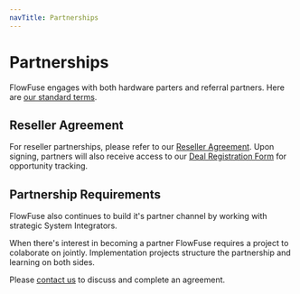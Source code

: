 ```yaml
---
navTitle: Partnerships
---
```


# Partnerships

FlowFuse engages with both hardware parters and referral partners. Here are [our standard terms](https://docs.google.com/document/d/1BVls7LEC1CBQ6wlrb8GeWSYr2vj9fMqgdsWiWLoQZOY/edit#heading=h.gjdgxs).

## Reseller Agreement

For reseller partnerships, please refer to our [Reseller Agreement](https://docs.google.com/document/d/1uaRahdTSWYxMvejAXlg0FT-WYXXpcEEKKMPGDtrhf4g). Upon signing, partners will also receive access to our [Deal Registration Form](https://docs.google.com/document/d/16_ebDfXdC9tenUOhOA5-sTDnJBN2aqTZ4vmqmfJ7v9I) for opportunity tracking.

## Partnership Requirements

FlowFuse also continues to build it's partner channel by working with strategic System Integrators.

When there's interest in becoming a partner FlowFuse requires a project to colaborate on jointly.
Implementation projects structure the partnership and learning on both sides.

Please [contact us](https://flowfuse.com/partners/) to discuss and complete an agreement.
